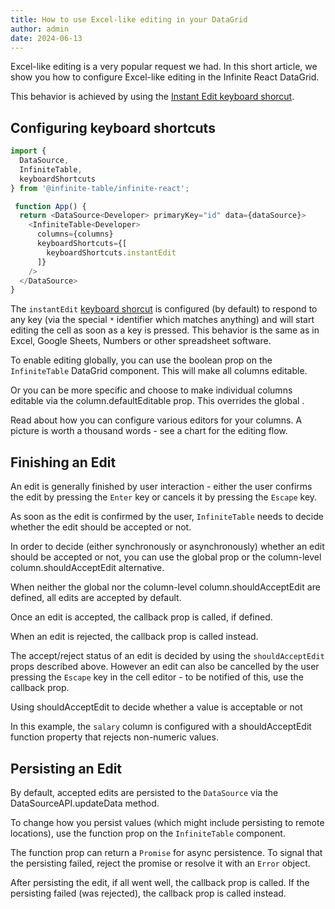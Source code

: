 ```yaml
---
title: How to use Excel-like editing in your DataGrid
author: admin
date: 2024-06-13
---
```


Excel-like editing is a very popular request we had. In this short article, we show you how to configure Excel-like editing in the Infinite React DataGrid.

<CSEmbed title="Click a cell and start typing" code={false} id="excel-like-editing-infinite-datagrid-y6xtw6" />

This behavior is achieved by using the [Instant Edit keyboard shorcut](/docs/learn/keyboard-navigation/keyboard-shortcuts#instant-edit).


## Configuring keyboard shortcuts

```ts {4,12}
import {
  DataSource,
  InfiniteTable,
  keyboardShortcuts
} from '@infinite-table/infinite-react';

 function App() {
  return <DataSource<Developer> primaryKey="id" data={dataSource}>
    <InfiniteTable<Developer>
      columns={columns}
      keyboardShortcuts={[
        keyboardShortcuts.instantEdit
      ]}
    />
  </DataSource>
}
```

The `instantEdit` [keyboard shorcut](/docs/learn/keyboard-navigation/keyboard-shorcuts) is configured (by default) to respond to any key (via the special `*` identifier which matches anything) and will start editing the cell as soon as a key is pressed. This behavior is the same as in Excel, Google Sheets, Numbers or other spreadsheet software.

<Note>


To enable editing globally, you can use the <PropLink name="columnDefaultEditable" /> boolean prop on the `InfiniteTable` DataGrid component. This will make all columns editable.

Or you can be more specific and choose to make individual columns editable via the <PropLink name="columns.defaultEditable">column.defaultEditable</PropLink> prop. This overrides the global <PropLink name="columnDefaultEditable" />.

</Note>


<HeroCards>
<YouWillLearnCard title="Column Editors" path="/docs/learn/editing/column-editors">
Read about how you can configure various editors for your columns.
</YouWillLearnCard>

<YouWillLearnCard title="Editing Flow Chart" path="/docs/learn/editing/inline-edit-flow">
A picture is worth a thousand words - see a chart for the editing flow.
</YouWillLearnCard>

</HeroCards>


## Finishing an Edit

An edit is generally finished by user interaction - either the user confirms the edit by pressing the `Enter` key or cancels it by pressing the `Escape` key.

As soon as the edit is confirmed by the user, `InfiniteTable` needs to decide whether the edit should be accepted or not.

In order to decide (either synchronously or asynchronously) whether an edit should be accepted or not, you can use the global <PropLink name="shouldAcceptEdit"/> prop or the column-level <PropLink name="columns.shouldAcceptEdit">column.shouldAcceptEdit</PropLink> alternative.

<Note>

When neither the global <PropLink name="shouldAcceptEdit"/> nor the column-level <PropLink name="columns.shouldAcceptEdit">column.shouldAcceptEdit</PropLink> are defined, all edits are accepted by default.

</Note>

<Note>

Once an edit is accepted, the <PropLink name="onEditAccepted"/> callback prop is called, if defined.

When an edit is rejected, the <PropLink name="onEditRejected"/> callback prop is called instead.

The accept/reject status of an edit is decided by using the `shouldAcceptEdit` props described above. However an edit can also be cancelled by the user pressing the `Escape` key in the cell editor - to be notified of this, use the <PropLink name="onEditCancelled"/> callback prop.

</Note>

Using shouldAcceptEdit to decide whether a value is acceptable or not

<Description>

In this example, the `salary` column is configured with a <PropLink name="columns.shouldAcceptEdit">shouldAcceptEdit</PropLink> function property that rejects non-numeric values.

</Description>
<CSEmbed code={false} id="infinite-table-editing-custom-edit-value-2x7nrw"/>

## Persisting an Edit

By default, accepted edits are persisted to the `DataSource` via the <DApiLink name="updateData">DataSourceAPI.updateData</DApiLink> method.

To change how you persist values (which might include persisting to remote locations), use the <PropLink name="persistEdit"/> function prop on the `InfiniteTable` component.

<Note>

The <PropLink name="persistEdit"/> function prop can return a `Promise` for async persistence. To signal that the persisting failed, reject the promise or resolve it with an `Error` object.

After persisting the edit, if all went well, the <PropLink name="onEditPersistSuccess" /> callback prop is called. If the persisting failed (was rejected), the <PropLink name="onEditPersistError" /> callback prop is called instead.

</Note>